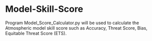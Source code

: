 # Model-Skill-Score
Program Model_Score_Calculator.py will be used to calculate the Atmospheric model skill score such as Accuracy, Threat Score, Bias, Equitable Threat Score (ETS).
